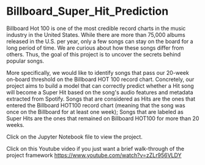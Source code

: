 # Billboard_Super_Hit_Prediction

Billboard Hot 100 is one of the most credible record charts in the music industry in the United States. While there are more than 75,000 albums released in the U.S. per year, only a few songs can stay on the board for a long period of time. We are curious about how these songs differ from others. Thus, the goal of this project is to uncover the secrets behind popular songs.

More specifically, we would like to identify songs that pass our 20-week on-board threshold on the Billboard HOT 100 record chart. Concretely, our project aims to build a model that can correctly predict whether a Hit song will become a Super Hit based on the song's audio features and metadata extracted from Spotify. Songs that are considered as Hits are the ones that entered the Billboard HOT100 record chart (meaning that the song was once on the Billboard for at least one week); Songs that are labeled as Super Hits are the ones that remained on Billboard HOT100 for more than 20 weeks.

Click on the Jupyter Notebook file to view the project.

Click on this Youtube video if you just want a brief walk-through of the project framework https://www.youtube.com/watch?v=zZLr956VLDY
